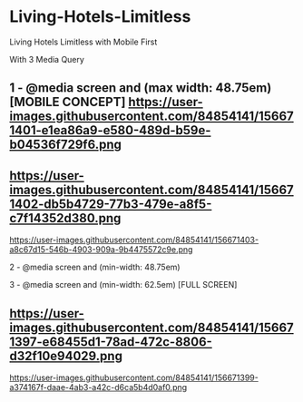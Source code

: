 # Living-Hotels-Limitless
Living Hotels Limitless with Mobile First

With 3 Media Query


1 - @media screen and (max width: 48.75em) [MOBILE CONCEPT]
https://user-images.githubusercontent.com/84854141/156671401-e1ea86a9-e580-489d-b59e-b04536f729f6.png
-
https://user-images.githubusercontent.com/84854141/156671402-db5b4729-77b3-479e-a8f5-c7f14352d380.png
-
https://user-images.githubusercontent.com/84854141/156671403-a8c67d15-546b-4903-909a-9b4475572c9e.png

2 - @media screen and (min-width: 48.75em)

3 - @media screen and (min-width: 62.5em) [FULL SCREEN]

https://user-images.githubusercontent.com/84854141/156671397-e68455d1-78ad-472c-8806-d32f10e94029.png
-
https://user-images.githubusercontent.com/84854141/156671399-a374167f-daae-4ab3-a42c-d6ca5b4d0af0.png
